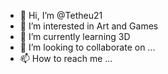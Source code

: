 - 👋 Hi, I’m @Tetheu21
- 👀 I’m interested in Art and Games 
- 🌱 I’m currently learning 3D
- 💞️ I’m looking to collaborate on ...
- 📫 How to reach me ...

<!---
Tetheu21/Tetheu21 is a ✨ special ✨ repository because its `README.md` (this file) appears on your GitHub profile.
You can click the Preview link to take a look at your changes.
--->

